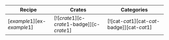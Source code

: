 | Recipe | Crates | Categories |
|--------|--------|------------|
| [$example1$][ex-$example1$] | [![$crate1$][c-$crate1$-badge]][c-$crate1$] | [![cat-$cat1$][cat-$cat$-badge]][cat-$cat1$] |

<div class="hidden">
</div>
